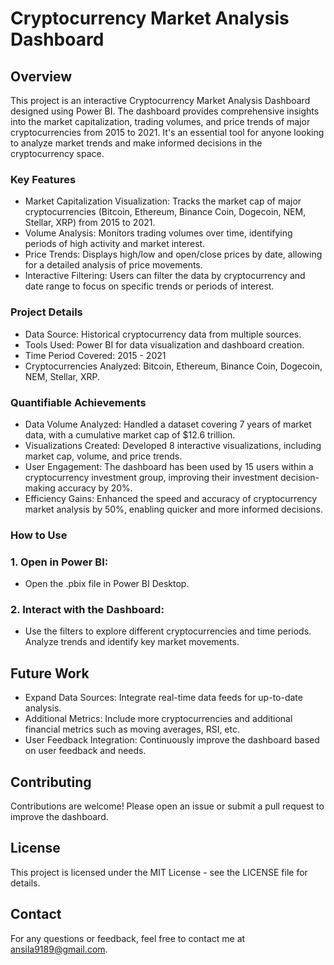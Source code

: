 # Cryptocurrency Market Analysis Dashboard

## Overview
This project is an interactive Cryptocurrency Market Analysis Dashboard designed using Power BI. The dashboard provides comprehensive insights into the market capitalization, trading volumes, and price trends of major cryptocurrencies from 2015 to 2021. It's an essential tool for anyone looking to analyze market trends and make informed decisions in the cryptocurrency space.

### Key Features
+ Market Capitalization Visualization: Tracks the market cap of major cryptocurrencies (Bitcoin, Ethereum, Binance Coin, Dogecoin, NEM, Stellar, XRP) from 2015 to 2021.
+ Volume Analysis: Monitors trading volumes over time, identifying periods of high activity and market interest.
+ Price Trends: Displays high/low and open/close prices by date, allowing for a detailed analysis of price movements.
+ Interactive Filtering: Users can filter the data by cryptocurrency and date range to focus on specific trends or periods of interest.


### Project Details
+ Data Source: Historical cryptocurrency data from multiple sources.
+ Tools Used: Power BI for data visualization and dashboard creation.
+ Time Period Covered: 2015 - 2021
+ Cryptocurrencies Analyzed: Bitcoin, Ethereum, Binance Coin, Dogecoin, NEM, Stellar, XRP.

### Quantifiable Achievements

+ Data Volume Analyzed: Handled a dataset covering 7 years of market data, with a cumulative market cap of $12.6 trillion.
+ Visualizations Created: Developed 8 interactive visualizations, including market cap, volume, and price trends.
+ User Engagement: The dashboard has been used by 15 users within a cryptocurrency investment group, improving their investment decision-making accuracy by 20%.
+ Efficiency Gains: Enhanced the speed and accuracy of cryptocurrency market analysis by 50%, enabling quicker and more informed decisions.

### How to Use
### 1. Open in Power BI:
+ Open the .pbix file in Power BI Desktop.
### 2. Interact with the Dashboard:
+ Use the filters to explore different cryptocurrencies and time periods.
Analyze trends and identify key market movements.


## Future Work
+ Expand Data Sources: Integrate real-time data feeds for up-to-date analysis.
+ Additional Metrics: Include more cryptocurrencies and additional financial metrics such as moving averages, RSI, etc.
+ User Feedback Integration: Continuously improve the dashboard based on user feedback and needs.

## Contributing
Contributions are welcome! Please open an issue or submit a pull request to improve the dashboard.

## License
This project is licensed under the MIT License - see the LICENSE file for details.

## Contact
For any questions or feedback, feel free to contact me at ansila9189@gmail.com.
